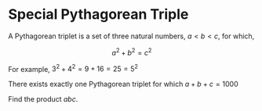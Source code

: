 # Special Pythagorean Triple

A Pythagorean triplet is a set of three natural numbers, $a \lt b \lt c$, for which,

$$ a^2 + b^2 = c^2 $$

For example, $3^2 + 4^2 = 9 + 16 = 25 = 5^2$

There exists exactly one Pythagorean triplet for which $a + b + c = 1000$

Find the product $abc$.